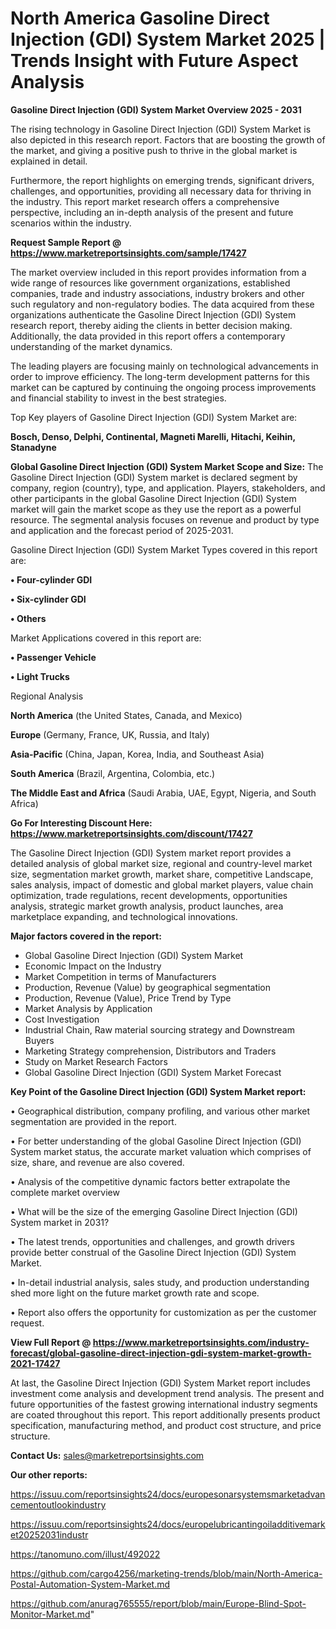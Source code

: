 # North America Gasoline Direct Injection (GDI) System Market 2025 | Trends Insight with Future Aspect Analysis

<Strong> Gasoline Direct Injection (GDI) System Market Overview 2025 - 2031</strong>

The rising technology in Gasoline Direct Injection (GDI) System Market is also depicted in this research report. Factors that are boosting the growth of the market, and giving a positive push to thrive in the global market is explained in detail.

Furthermore, the report highlights on emerging trends, significant drivers, challenges, and opportunities, providing all necessary data for thriving in the industry. This report market research offers a comprehensive perspective, including an in-depth analysis of the present and future scenarios within the industry.

<strong>Request Sample Report @ <a href=https://www.marketreportsinsights.com/sample/17427>https://www.marketreportsinsights.com/sample/17427</a></strong>

The market overview included in this report provides information from a wide range of resources like government organizations, established companies, trade and industry associations, industry brokers and other such regulatory and non-regulatory bodies. The data acquired from these organizations authenticate the Gasoline Direct Injection (GDI) System research report, thereby aiding the clients in better decision making. Additionally, the data provided in this report offers a contemporary understanding of the market dynamics.

The leading players are focusing mainly on technological advancements in order to improve efficiency. The long-term development patterns for this market can be captured by continuing the ongoing process improvements and financial stability to invest in the best strategies.

Top Key players of Gasoline Direct Injection (GDI) System Market are:

<strong>Bosch, Denso, Delphi, Continental, Magneti Marelli, Hitachi, Keihin, Stanadyne</strong>

<strong><b>Global Gasoline Direct Injection (GDI) System Market Scope and Size:</b></strong>
The Gasoline Direct Injection (GDI) System market is declared segment by company, region (country), type, and application. Players, stakeholders, and other participants in the global Gasoline Direct Injection (GDI) System market will gain the market scope as they use the report as a powerful resource. The segmental analysis focuses on revenue and product by type and application and the forecast period of 2025-2031.

Gasoline Direct Injection (GDI) System Market Types covered in this report are:

<strong>• Four-cylinder GDI

• Six-cylinder GDI

• Others</strong>

Market Applications covered in this report are:

<strong>• Passenger Vehicle

• Light Trucks</strong> 

Regional Analysis

<strong>North America</strong> (the United States, Canada, and Mexico)

<strong>Europe</strong> (Germany, France, UK, Russia, and Italy)

<strong>Asia-Pacific</strong> (China, Japan, Korea, India, and Southeast Asia)

<strong>South America</strong> (Brazil, Argentina, Colombia, etc.)

<strong>The Middle East and Africa</strong> (Saudi Arabia, UAE, Egypt, Nigeria, and South Africa)

<strong>Go For Interesting Discount Here: <a href=https://www.marketreportsinsights.com/discount/17427>https://www.marketreportsinsights.com/discount/17427</a></strong>

The Gasoline Direct Injection (GDI) System market report provides a detailed analysis of global market size, regional and country-level market size, segmentation market growth, market share, competitive Landscape, sales analysis, impact of domestic and global market players, value chain optimization, trade regulations, recent developments, opportunities analysis, strategic market growth analysis, product launches, area marketplace expanding, and technological innovations.

<strong><b>Major factors covered in the report:</b></strong>
<ul>
  <li>Global Gasoline Direct Injection (GDI) System Market </li>
  <li>Economic Impact on the Industry</li>
  <li>Market Competition in terms of Manufacturers</li>
  <li>Production, Revenue (Value) by geographical segmentation</li>
  <li>Production, Revenue (Value), Price Trend by Type</li>
  <li>Market Analysis by Application</li>
  <li>Cost Investigation</li>
  <li>Industrial Chain, Raw material sourcing strategy and Downstream Buyers</li>
  <li>Marketing Strategy comprehension, Distributors and Traders</li>
  <li>Study on Market Research Factors</li>
  <li>Global Gasoline Direct Injection (GDI) System Market Forecast</li>
</ul>

<strong><b>Key Point of the Gasoline Direct Injection (GDI) System Market report:</b></strong>

• Geographical distribution, company profiling, and various other market segmentation are provided in the report.

• For better understanding of the global Gasoline Direct Injection (GDI) System market status, the accurate market valuation which comprises of size, share, and revenue are also covered.

• Analysis of the competitive dynamic factors better extrapolate the complete market overview

• What will be the size of the emerging Gasoline Direct Injection (GDI) System market in 2031?

• The latest trends, opportunities and challenges, and growth drivers provide better construal of the Gasoline Direct Injection (GDI) System Market.

• In-detail industrial analysis, sales study, and production understanding shed more light on the future market growth rate and scope.

• Report also offers the opportunity for customization as per the customer request.

<strong><b>View Full Report @ <a href=https://www.marketreportsinsights.com/industry-forecast/global-gasoline-direct-injection-gdi-system-market-growth-2021-17427>https://www.marketreportsinsights.com/industry-forecast/global-gasoline-direct-injection-gdi-system-market-growth-2021-17427</a></b></strong>


At last, the Gasoline Direct Injection (GDI) System Market report includes investment come analysis and development trend analysis. The present and future opportunities of the fastest growing international industry segments are coated throughout this report. This report additionally presents product specification, manufacturing method, and product cost structure, and price structure.

<strong>Contact Us:</strong>
sales@marketreportsinsights.com

<strong>Our other reports:</strong>

<a href=https://issuu.com/reportsinsights24/docs/europesonarsystemsmarketadvancementoutlookindustry>https://issuu.com/reportsinsights24/docs/europesonarsystemsmarketadvancementoutlookindustry</a>

<a href=https://issuu.com/reportsinsights24/docs/europelubricantingoiladditivemarket20252031industr>https://issuu.com/reportsinsights24/docs/europelubricantingoiladditivemarket20252031industr</a>

<a href=https://tanomuno.com/illust/492022>https://tanomuno.com/illust/492022</a>

<a href=https://github.com/cargo4256/marketing-trends/blob/main/North-America-Postal-Automation-System-Market.md>https://github.com/cargo4256/marketing-trends/blob/main/North-America-Postal-Automation-System-Market.md</a>

<a href=https://github.com/anurag765555/report/blob/main/Europe-Blind-Spot-Monitor-Market.md>https://github.com/anurag765555/report/blob/main/Europe-Blind-Spot-Monitor-Market.md</a>"
